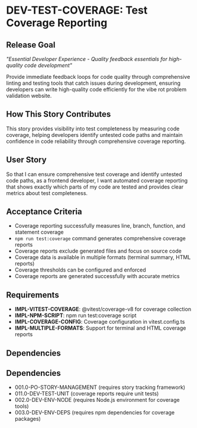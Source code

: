# DEV-TEST-COVERAGE: Test Coverage Reporting

## Release Goal

_"Essential Developer Experience - Quality feedback essentials for high-quality code development"_

Provide immediate feedback loops for code quality through comprehensive linting and testing tools that catch issues during development, ensuring developers can write high-quality code efficiently for the vibe rot problem validation website.

## How This Story Contributes

This story provides visibility into test completeness by measuring code coverage, helping developers identify untested code paths and maintain confidence in code reliability through comprehensive coverage reporting.

## User Story

So that I can ensure comprehensive test coverage and identify untested code paths, as a frontend developer, I want automated coverage reporting that shows exactly which parts of my code are tested and provides clear metrics about test completeness.

## Acceptance Criteria

- Coverage reporting successfully measures line, branch, function, and statement coverage
- `npm run test:coverage` command generates comprehensive coverage reports
- Coverage reports exclude generated files and focus on source code
- Coverage data is available in multiple formats (terminal summary, HTML reports)
- Coverage thresholds can be configured and enforced
- Coverage reports are generated successfully with accurate metrics

## Requirements

- **IMPL-VITEST-COVERAGE**: @vitest/coverage-v8 for coverage collection
- **IMPL-NPM-SCRIPT**: npm run test:coverage script
- **IMPL-COVERAGE-CONFIG**: Coverage configuration in vitest.config.ts
- **IMPL-MULTIPLE-FORMATS**: Support for terminal and HTML coverage reports

## Dependencies

## Dependencies

- 001.0-PO-STORY-MANAGEMENT (requires story tracking framework)
- 011.0-DEV-TEST-UNIT (coverage reports require unit tests)
- 002.0-DEV-ENV-NODE (requires Node.js environment for coverage tools)
- 003.0-DEV-ENV-DEPS (requires npm dependencies for coverage packages)
